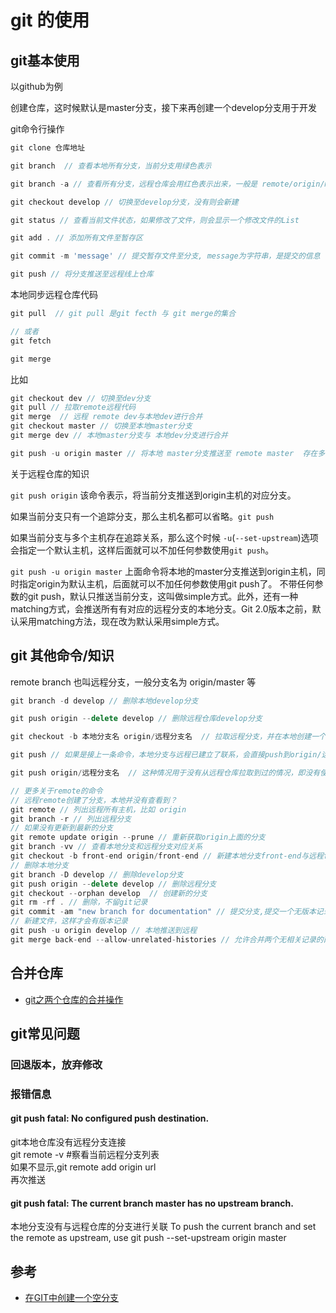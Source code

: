 # git 的使用

## git基本使用

以github为例

创建仓库，这时候默认是master分支，接下来再创建一个develop分支用于开发

git命令行操作

```js
git clone 仓库地址

git branch  // 查看本地所有分支，当前分支用绿色表示

git branch -a // 查看所有分支，远程仓库会用红色表示出来，一般是 remote/origin/master

git checkout develop // 切换至develop分支，没有则会新建

git status // 查看当前文件状态，如果修改了文件，则会显示一个修改文件的List

git add . // 添加所有文件至暂存区

git commit -m 'message' // 提交暂存文件至分支, message为字符串，是提交的信息

git push // 将分支推送至远程线上仓库
```

本地同步远程仓库代码

```js
git pull  // git pull 是git fecth 与 git merge的集合

// 或者
git fetch

git merge
```

比如

```js
git checkout dev // 切换至dev分支
git pull // 拉取remote远程代码
git merge  // 远程 remote dev与本地dev进行合并
git checkout master // 切换至本地master分支
git merge dev // 本地master分支与 本地dev分支进行合并

git push -u origin master // 将本地 master分支推送至 remote master  存在多个远程仓库才会用到 -u
```

关于远程仓库的知识

 `git push origin` 该命令表示，将当前分支推送到origin主机的对应分支。

如果当前分支只有一个追踪分支，那么主机名都可以省略。`git push`

如果当前分支与多个主机存在追踪关系，那么这个时候 `-u`(`--set-upstream`)选项会指定一个默认主机，这样后面就可以不加任何参数使用`git push`。

`git push -u origin master` 上面命令将本地的master分支推送到origin主机，同时指定origin为默认主机，后面就可以不加任何参数使用git push了。
不带任何参数的git push，默认只推送当前分支，这叫做simple方式。此外，还有一种matching方式，会推送所有有对应的远程分支的本地分支。Git 2.0版本之前，默认采用matching方法，现在改为默认采用simple方式。


## git 其他命令/知识

remote branch 也叫远程分支，一般分支名为 origin/master 等

```js
git branch -d develop // 删除本地develop分支

git push origin --delete develop // 删除远程仓库develop分支

git checkout -b 本地分支名 origin/远程分支名  // 拉取远程分支，并在本地创建一个与远程分支名字一样的分支

git push // 如果是接上一条命令，本地分支与远程已建立了联系，会直接push到origin/远程分支

git push origin/远程分支名  // 这种情况用于没有从远程仓库拉取到过的情况，即没有使用过 git checkout -b 本地分支名 origin/远程分支名 命令

// 更多关于remote的命令
// 远程remote创建了分支，本地并没有查看到？
git remote // 列出远程所有主机，比如 origin
git branch -r // 列出远程分支
// 如果没有更新到最新的分支
git remote update origin --prune // 重新获取origin上面的分支
git branch -vv // 查看本地分支和远程分支对应关系
git checkout -b front-end origin/front-end // 新建本地分支front-end与远程front-end分支相关联
// 删除本地分支
git branch -D develop // 删除develop分支
git push origin --delete develop // 删除远程分支
git checkout --orphan develop  // 创建新的分支
git rm -rf . // 删除，不留git记录
git commit -am "new branch for documentation" // 提交分支,提交一个无版本记录分支
// 新建文件，这样才会有版本记录
git push -u origin develop // 本地推送到远程
git merge back-end --allow-unrelated-histories // 允许合并两个无相关记录的两个分支
```

## 合并仓库

- [git之两个仓库的合并操作](https://www.jianshu.com/p/42a10bbfbf97)

## git常见问题

### 回退版本，放弃修改

### 报错信息

#### git push fatal: No configured push destination.
git本地仓库没有远程分支连接  
git remote -v #察看当前远程分支列表  
如果不显示,git remote add origin url  
再次推送  

#### git push fatal: The current branch master has no upstream branch.
本地分支没有与远程仓库的分支进行关联
To push the current branch and set the remote as upstream, use git push --set-upstream origin master


## 参考

- [在GIT中创建一个空分支](https://segmentfault.com/a/1190000004931751)
